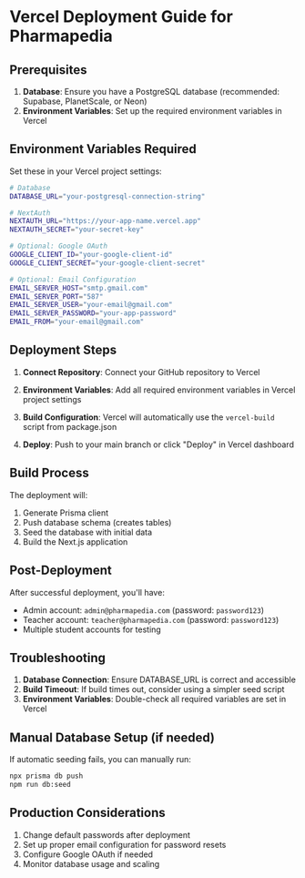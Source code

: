 # Vercel Deployment Guide for Pharmapedia

## Prerequisites

1. **Database**: Ensure you have a PostgreSQL database (recommended: Supabase, PlanetScale, or Neon)
2. **Environment Variables**: Set up the required environment variables in Vercel

## Environment Variables Required

Set these in your Vercel project settings:

```bash
# Database
DATABASE_URL="your-postgresql-connection-string"

# NextAuth
NEXTAUTH_URL="https://your-app-name.vercel.app"
NEXTAUTH_SECRET="your-secret-key"

# Optional: Google OAuth
GOOGLE_CLIENT_ID="your-google-client-id"
GOOGLE_CLIENT_SECRET="your-google-client-secret"

# Optional: Email Configuration
EMAIL_SERVER_HOST="smtp.gmail.com"
EMAIL_SERVER_PORT="587"
EMAIL_SERVER_USER="your-email@gmail.com"
EMAIL_SERVER_PASSWORD="your-app-password"
EMAIL_FROM="your-email@gmail.com"
```

## Deployment Steps

1. **Connect Repository**: Connect your GitHub repository to Vercel

2. **Environment Variables**: Add all required environment variables in Vercel project settings

3. **Build Configuration**: Vercel will automatically use the `vercel-build` script from package.json

4. **Deploy**: Push to your main branch or click "Deploy" in Vercel dashboard

## Build Process

The deployment will:
1. Generate Prisma client
2. Push database schema (creates tables)
3. Seed the database with initial data
4. Build the Next.js application

## Post-Deployment

After successful deployment, you'll have:
- Admin account: `admin@pharmapedia.com` (password: `password123`)
- Teacher account: `teacher@pharmapedia.com` (password: `password123`)
- Multiple student accounts for testing

## Troubleshooting

1. **Database Connection**: Ensure DATABASE_URL is correct and accessible
2. **Build Timeout**: If build times out, consider using a simpler seed script
3. **Environment Variables**: Double-check all required variables are set in Vercel

## Manual Database Setup (if needed)

If automatic seeding fails, you can manually run:

```bash
npx prisma db push
npm run db:seed
```

## Production Considerations

1. Change default passwords after deployment
2. Set up proper email configuration for password resets
3. Configure Google OAuth if needed
4. Monitor database usage and scaling

